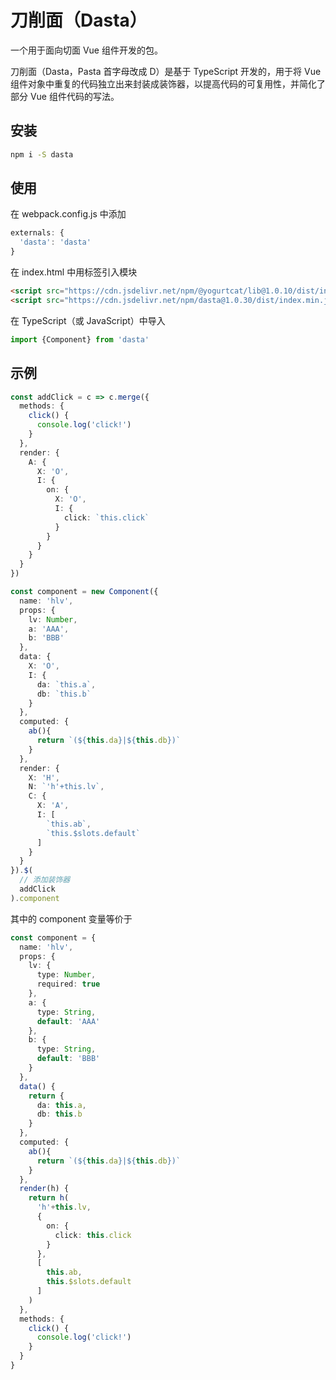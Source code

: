 # 刀削面（Dasta）

一个用于面向切面 Vue 组件开发的包。

刀削面（Dasta，Pasta 首字母改成 D）是基于 TypeScript 开发的，用于将 Vue 组件对象中重复的代码独立出来封装成装饰器，以提高代码的可复用性，并简化了部分 Vue 组件代码的写法。

## 安装

```sh
npm i -S dasta
```

## 使用

在 webpack.config.js 中添加

```JavaScript
externals: {
  'dasta': 'dasta'
}
```

在 index.html 中用标签引入模块

```HTML
<script src="https://cdn.jsdelivr.net/npm/@yogurtcat/lib@1.0.10/dist/index.min.js"></script>
<script src="https://cdn.jsdelivr.net/npm/dasta@1.0.30/dist/index.min.js"></script>
```

在 TypeScript（或 JavaScript）中导入

```TypeScript
import {Component} from 'dasta'
```

## 示例

```TypeScript
const addClick = c => c.merge({
  methods: {
    click() {
      console.log('click!')
    }
  },
  render: {
    A: {
      X: 'O',
      I: {
        on: {
          X: 'O',
          I: {
            click: `this.click`
          }
        }
      }
    }
  }
})

const component = new Component({
  name: 'hlv',
  props: {
    lv: Number,
    a: 'AAA',
    b: 'BBB'
  },
  data: {
    X: 'O',
    I: {
      da: `this.a`,
      db: `this.b`
    }
  },
  computed: {
    ab(){
      return `(${this.da}|${this.db})`
    }
  },
  render: {
    X: 'H',
    N: `'h'+this.lv`,
    C: {
      X: 'A',
      I: [
        `this.ab`,
        `this.$slots.default`
      ]
    }
  }
}).$(
  // 添加装饰器
  addClick
).component
```

其中的 component 变量等价于

```TypeScript
const component = {
  name: 'hlv',
  props: {
    lv: {
      type: Number,
      required: true
    },
    a: {
      type: String,
      default: 'AAA'
    },
    b: {
      type: String,
      default: 'BBB'
    }
  },
  data() {
    return {
      da: this.a,
      db: this.b
    }
  },
  computed: {
    ab(){
      return `(${this.da}|${this.db})`
    }
  },
  render(h) {
    return h(
      'h'+this.lv,
      {
        on: {
          click: this.click
        }
      },
      [
        this.ab,
        this.$slots.default
      ]
    )
  },
  methods: {
    click() {
      console.log('click!')
    }
  }
}
```
